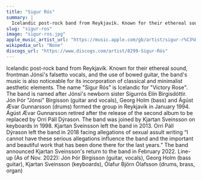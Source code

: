 ```yaml
---
title: "Sigur Rós"
summary: |
  Icelandic post-rock band from Reykjavík. Known for their ethereal sound, frontman Jónsi's falsetto vocals, and the use of bowed guitar, the band's music is also noticeable for its incorporation of classical and minimalist aesthetic elements. The name "Sigur Rós" is Icelandic for "Victory Rose". The band is named after Jónsi's newborn sister Sigurrós Elín Birgisdóttir. Jón Þór "Jónsi" Birgisson (guitar and vocals), Georg Holm (bass) and Ágúst Ævar Gunnarsson (drums) formed the group in Reykjavík in January 1994. Ágúst Ævar Gunnarsson retired after the release of the second album to be replaced by Orri Páll Dýrason. The band was joined by Kjartan Sveinsson on keyboards in 1998. Kjartan Sveinsson left the band in 2013. Orri Páll Dýrason left the band in 2018 facing allegations of sexual assult writing “I cannot have these serious allegations influence the band and the important and beautiful work that has been done there for the last years.” The band announced Kjartan Sveinsson's return to the band in February 2022. Line-up (As of Nov. 2022): Jón Þór Birgisson (guitar, vocals), Georg Holm (bass guitar), Kjartan Sveinsson (keyboards), Ólafur Björn Ólafsson (drums, brass, organ)
slug: "sigur-ros"
image: "sigur-ros.jpg"
apple_music_artist_url: "https://music.apple.com/gb/artist/sigur-r%C3%B3s/73720797"
wikipedia_url: "None"
discogs_url: "https://www.discogs.com/artist/8299-Sigur-Rós"
---
```


Icelandic post-rock band from Reykjavík. Known for their ethereal sound, frontman Jónsi's falsetto vocals, and the use of bowed guitar, the band's music is also noticeable for its incorporation of classical and minimalist aesthetic elements. The name "Sigur Rós" is Icelandic for "Victory Rose". The band is named after Jónsi's newborn sister Sigurrós Elín Birgisdóttir. Jón Þór "Jónsi" Birgisson (guitar and vocals), Georg Holm (bass) and Ágúst Ævar Gunnarsson (drums) formed the group in Reykjavík in January 1994. Ágúst Ævar Gunnarsson retired after the release of the second album to be replaced by Orri Páll Dýrason. The band was joined by Kjartan Sveinsson on keyboards in 1998. Kjartan Sveinsson left the band in 2013. Orri Páll Dýrason left the band in 2018 facing allegations of sexual assult writing “I cannot have these serious allegations influence the band and the important and beautiful work that has been done there for the last years.” The band announced Kjartan Sveinsson's return to the band in February 2022. Line-up (As of Nov. 2022): Jón Þór Birgisson (guitar, vocals), Georg Holm (bass guitar), Kjartan Sveinsson (keyboards), Ólafur Björn Ólafsson (drums, brass, organ)